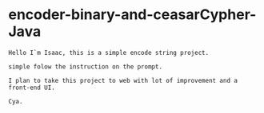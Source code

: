 # encoder-binary-and-ceasarCypher-Java

	Hello I`m Isaac, this is a simple encode string project.
	
	simple folow the instruction on the prompt.
	
	I plan to take this project to web with lot of improvement and a front-end UI.
	
	Cya.
